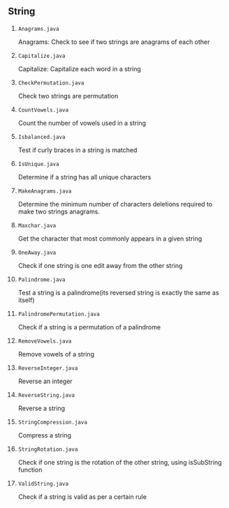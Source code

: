 ## String

1. `Anagrams.java`

   Anagrams: Check to see if two strings are anagrams of each other

2. `Capitalize.java`

   Capitalize: Capitalize each word in a string

3. `CheckPermutation.java`

   Check two strings are permutation

4. `CountVowels.java`

   Count the number of vowels used in a string

5. `Isbalanced.java`

   Test if curly braces in a string is matched

6. `IsUnique.java`

   Determine if a string has all unique characters

7. `MakeAnagrams.java`

   Determine the minimum number of characters deletions required to make two strings anagrams.

8. `Maxchar.java`

   Get the character that most commonly appears in a given string

9. `OneAway.java`

   Check if one string is one edit away from the other string

10. `Palindrome.java`

    Test a string is a palindrome(its reversed string is exactly the same as itself)

11. `PalindromePermutation.java`

    Check if a string is a permutation of a palindrome

12. `RemoveVowels.java`

    Remove vowels of a string

13. `ReverseInteger.java`

    Reverse an integer

14. `ReverseString.java`

    Reverse a string

15. `StringCompression.java`

    Compress a string

16. `StringRotation.java`

    Check if one string is the rotation of the other string, using isSubString function

17. `ValidString.java`

    Check if a string is valid as per a certain rule
